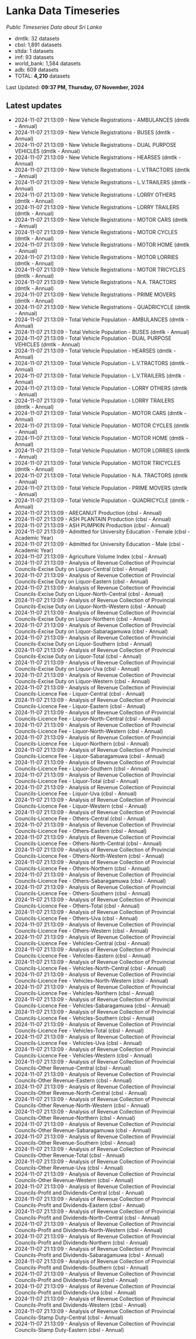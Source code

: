 # Lanka Data Timeseries
*Public Timeseries Data about Sri Lanka*

* dmtlk: 32 datasets
* cbsl: 1,891 datasets
* sltda: 1 datasets
* imf: 93 datasets
* world_bank: 1,584 datasets
* adb: 609 datasets
* TOTAL: **4,210** datasets

Last Updated: **09:37 PM, Thursday, 07 November, 2024**

## Latest updates

* 2024-11-07 21:13:09 - New Vehicle Registrations - AMBULANCES (dmtlk - Annual)
* 2024-11-07 21:13:09 - New Vehicle Registrations - BUSES (dmtlk - Annual)
* 2024-11-07 21:13:09 - New Vehicle Registrations - DUAL PURPOSE VEHICLES (dmtlk - Annual)
* 2024-11-07 21:13:09 - New Vehicle Registrations - HEARSES (dmtlk - Annual)
* 2024-11-07 21:13:09 - New Vehicle Registrations - L.V.TRACTORS (dmtlk - Annual)
* 2024-11-07 21:13:09 - New Vehicle Registrations - L.V.TRAILERS (dmtlk - Annual)
* 2024-11-07 21:13:09 - New Vehicle Registrations - LORRY OTHERS (dmtlk - Annual)
* 2024-11-07 21:13:09 - New Vehicle Registrations - LORRY TRAILERS (dmtlk - Annual)
* 2024-11-07 21:13:09 - New Vehicle Registrations - MOTOR CARS (dmtlk - Annual)
* 2024-11-07 21:13:09 - New Vehicle Registrations - MOTOR CYCLES (dmtlk - Annual)
* 2024-11-07 21:13:09 - New Vehicle Registrations - MOTOR HOME (dmtlk - Annual)
* 2024-11-07 21:13:09 - New Vehicle Registrations - MOTOR LORRIES (dmtlk - Annual)
* 2024-11-07 21:13:09 - New Vehicle Registrations - MOTOR TRICYCLES (dmtlk - Annual)
* 2024-11-07 21:13:09 - New Vehicle Registrations - N.A. TRACTORS (dmtlk - Annual)
* 2024-11-07 21:13:09 - New Vehicle Registrations - PRIME MOVERS (dmtlk - Annual)
* 2024-11-07 21:13:09 - New Vehicle Registrations - QUADRICYCLE (dmtlk - Annual)
* 2024-11-07 21:13:09 - Total Vehicle Population - AMBULANCES (dmtlk - Annual)
* 2024-11-07 21:13:09 - Total Vehicle Population - BUSES (dmtlk - Annual)
* 2024-11-07 21:13:09 - Total Vehicle Population - DUAL PURPOSE VEHICLES (dmtlk - Annual)
* 2024-11-07 21:13:09 - Total Vehicle Population - HEARSES (dmtlk - Annual)
* 2024-11-07 21:13:09 - Total Vehicle Population - L.V.TRACTORS (dmtlk - Annual)
* 2024-11-07 21:13:09 - Total Vehicle Population - L.V.TRAILERS (dmtlk - Annual)
* 2024-11-07 21:13:09 - Total Vehicle Population - LORRY OTHERS (dmtlk - Annual)
* 2024-11-07 21:13:09 - Total Vehicle Population - LORRY TRAILERS (dmtlk - Annual)
* 2024-11-07 21:13:09 - Total Vehicle Population - MOTOR CARS (dmtlk - Annual)
* 2024-11-07 21:13:09 - Total Vehicle Population - MOTOR CYCLES (dmtlk - Annual)
* 2024-11-07 21:13:09 - Total Vehicle Population - MOTOR HOME (dmtlk - Annual)
* 2024-11-07 21:13:09 - Total Vehicle Population - MOTOR LORRIES (dmtlk - Annual)
* 2024-11-07 21:13:09 - Total Vehicle Population - MOTOR TRICYCLES (dmtlk - Annual)
* 2024-11-07 21:13:09 - Total Vehicle Population - N.A. TRACTORS (dmtlk - Annual)
* 2024-11-07 21:13:09 - Total Vehicle Population - PRIME MOVERS (dmtlk - Annual)
* 2024-11-07 21:13:09 - Total Vehicle Population - QUADRICYCLE (dmtlk - Annual)
* 2024-11-07 21:13:09 - ARECANUT Production (cbsl - Annual)
* 2024-11-07 21:13:09 - ASH PLANTAIN Production (cbsl - Annual)
* 2024-11-07 21:13:09 - ASH PUMPKIN Production (cbsl - Annual)
* 2024-11-07 21:13:09 - Admitted for University Education - Female (cbsl - Academic Year)
* 2024-11-07 21:13:09 - Admitted for University Education - Male (cbsl - Academic Year)
* 2024-11-07 21:13:09 - Agriculture Volume Index (cbsl - Annual)
* 2024-11-07 21:13:09 - Analysis of Revenue Collection of Provincial Councils-Excise Duty on Liquor-Central (cbsl - Annual)
* 2024-11-07 21:13:09 - Analysis of Revenue Collection of Provincial Councils-Excise Duty on Liquor-Eastern (cbsl - Annual)
* 2024-11-07 21:13:09 - Analysis of Revenue Collection of Provincial Councils-Excise Duty on Liquor-North-Central (cbsl - Annual)
* 2024-11-07 21:13:09 - Analysis of Revenue Collection of Provincial Councils-Excise Duty on Liquor-North-Western (cbsl - Annual)
* 2024-11-07 21:13:09 - Analysis of Revenue Collection of Provincial Councils-Excise Duty on Liquor-Northern (cbsl - Annual)
* 2024-11-07 21:13:09 - Analysis of Revenue Collection of Provincial Councils-Excise Duty on Liquor-Sabaragamuwa (cbsl - Annual)
* 2024-11-07 21:13:09 - Analysis of Revenue Collection of Provincial Councils-Excise Duty on Liquor-Southern (cbsl - Annual)
* 2024-11-07 21:13:09 - Analysis of Revenue Collection of Provincial Councils-Excise Duty on Liquor-Total (cbsl - Annual)
* 2024-11-07 21:13:09 - Analysis of Revenue Collection of Provincial Councils-Excise Duty on Liquor-Uva (cbsl - Annual)
* 2024-11-07 21:13:09 - Analysis of Revenue Collection of Provincial Councils-Excise Duty on Liquor-Western (cbsl - Annual)
* 2024-11-07 21:13:09 - Analysis of Revenue Collection of Provincial Councils-Licence Fee - Liquor-Central (cbsl - Annual)
* 2024-11-07 21:13:09 - Analysis of Revenue Collection of Provincial Councils-Licence Fee - Liquor-Eastern (cbsl - Annual)
* 2024-11-07 21:13:09 - Analysis of Revenue Collection of Provincial Councils-Licence Fee - Liquor-North-Central (cbsl - Annual)
* 2024-11-07 21:13:09 - Analysis of Revenue Collection of Provincial Councils-Licence Fee - Liquor-North-Western (cbsl - Annual)
* 2024-11-07 21:13:09 - Analysis of Revenue Collection of Provincial Councils-Licence Fee - Liquor-Northern (cbsl - Annual)
* 2024-11-07 21:13:09 - Analysis of Revenue Collection of Provincial Councils-Licence Fee - Liquor-Sabaragamuwa (cbsl - Annual)
* 2024-11-07 21:13:09 - Analysis of Revenue Collection of Provincial Councils-Licence Fee - Liquor-Southern (cbsl - Annual)
* 2024-11-07 21:13:09 - Analysis of Revenue Collection of Provincial Councils-Licence Fee - Liquor-Total (cbsl - Annual)
* 2024-11-07 21:13:09 - Analysis of Revenue Collection of Provincial Councils-Licence Fee - Liquor-Uva (cbsl - Annual)
* 2024-11-07 21:13:09 - Analysis of Revenue Collection of Provincial Councils-Licence Fee - Liquor-Western (cbsl - Annual)
* 2024-11-07 21:13:09 - Analysis of Revenue Collection of Provincial Councils-Licence Fee - Others-Central (cbsl - Annual)
* 2024-11-07 21:13:09 - Analysis of Revenue Collection of Provincial Councils-Licence Fee - Others-Eastern (cbsl - Annual)
* 2024-11-07 21:13:09 - Analysis of Revenue Collection of Provincial Councils-Licence Fee - Others-North-Central (cbsl - Annual)
* 2024-11-07 21:13:09 - Analysis of Revenue Collection of Provincial Councils-Licence Fee - Others-North-Western (cbsl - Annual)
* 2024-11-07 21:13:09 - Analysis of Revenue Collection of Provincial Councils-Licence Fee - Others-Northern (cbsl - Annual)
* 2024-11-07 21:13:09 - Analysis of Revenue Collection of Provincial Councils-Licence Fee - Others-Sabaragamuwa (cbsl - Annual)
* 2024-11-07 21:13:09 - Analysis of Revenue Collection of Provincial Councils-Licence Fee - Others-Southern (cbsl - Annual)
* 2024-11-07 21:13:09 - Analysis of Revenue Collection of Provincial Councils-Licence Fee - Others-Total (cbsl - Annual)
* 2024-11-07 21:13:09 - Analysis of Revenue Collection of Provincial Councils-Licence Fee - Others-Uva (cbsl - Annual)
* 2024-11-07 21:13:09 - Analysis of Revenue Collection of Provincial Councils-Licence Fee - Others-Western (cbsl - Annual)
* 2024-11-07 21:13:09 - Analysis of Revenue Collection of Provincial Councils-Licence Fee - Vehicles-Central (cbsl - Annual)
* 2024-11-07 21:13:09 - Analysis of Revenue Collection of Provincial Councils-Licence Fee - Vehicles-Eastern (cbsl - Annual)
* 2024-11-07 21:13:09 - Analysis of Revenue Collection of Provincial Councils-Licence Fee - Vehicles-North-Central (cbsl - Annual)
* 2024-11-07 21:13:09 - Analysis of Revenue Collection of Provincial Councils-Licence Fee - Vehicles-North-Western (cbsl - Annual)
* 2024-11-07 21:13:09 - Analysis of Revenue Collection of Provincial Councils-Licence Fee - Vehicles-Northern (cbsl - Annual)
* 2024-11-07 21:13:09 - Analysis of Revenue Collection of Provincial Councils-Licence Fee - Vehicles-Sabaragamuwa (cbsl - Annual)
* 2024-11-07 21:13:09 - Analysis of Revenue Collection of Provincial Councils-Licence Fee - Vehicles-Southern (cbsl - Annual)
* 2024-11-07 21:13:09 - Analysis of Revenue Collection of Provincial Councils-Licence Fee - Vehicles-Total (cbsl - Annual)
* 2024-11-07 21:13:09 - Analysis of Revenue Collection of Provincial Councils-Licence Fee - Vehicles-Uva (cbsl - Annual)
* 2024-11-07 21:13:09 - Analysis of Revenue Collection of Provincial Councils-Licence Fee - Vehicles-Western (cbsl - Annual)
* 2024-11-07 21:13:09 - Analysis of Revenue Collection of Provincial Councils-Other Revenue-Central (cbsl - Annual)
* 2024-11-07 21:13:09 - Analysis of Revenue Collection of Provincial Councils-Other Revenue-Eastern (cbsl - Annual)
* 2024-11-07 21:13:09 - Analysis of Revenue Collection of Provincial Councils-Other Revenue-North-Central (cbsl - Annual)
* 2024-11-07 21:13:09 - Analysis of Revenue Collection of Provincial Councils-Other Revenue-North-Western (cbsl - Annual)
* 2024-11-07 21:13:09 - Analysis of Revenue Collection of Provincial Councils-Other Revenue-Northern (cbsl - Annual)
* 2024-11-07 21:13:09 - Analysis of Revenue Collection of Provincial Councils-Other Revenue-Sabaragamuwa (cbsl - Annual)
* 2024-11-07 21:13:09 - Analysis of Revenue Collection of Provincial Councils-Other Revenue-Southern (cbsl - Annual)
* 2024-11-07 21:13:09 - Analysis of Revenue Collection of Provincial Councils-Other Revenue-Total (cbsl - Annual)
* 2024-11-07 21:13:09 - Analysis of Revenue Collection of Provincial Councils-Other Revenue-Uva (cbsl - Annual)
* 2024-11-07 21:13:09 - Analysis of Revenue Collection of Provincial Councils-Other Revenue-Western (cbsl - Annual)
* 2024-11-07 21:13:09 - Analysis of Revenue Collection of Provincial Councils-Profit and Dividends-Central (cbsl - Annual)
* 2024-11-07 21:13:09 - Analysis of Revenue Collection of Provincial Councils-Profit and Dividends-Eastern (cbsl - Annual)
* 2024-11-07 21:13:09 - Analysis of Revenue Collection of Provincial Councils-Profit and Dividends-North-Central (cbsl - Annual)
* 2024-11-07 21:13:09 - Analysis of Revenue Collection of Provincial Councils-Profit and Dividends-North-Western (cbsl - Annual)
* 2024-11-07 21:13:09 - Analysis of Revenue Collection of Provincial Councils-Profit and Dividends-Northern (cbsl - Annual)
* 2024-11-07 21:13:09 - Analysis of Revenue Collection of Provincial Councils-Profit and Dividends-Sabaragamuwa (cbsl - Annual)
* 2024-11-07 21:13:09 - Analysis of Revenue Collection of Provincial Councils-Profit and Dividends-Southern (cbsl - Annual)
* 2024-11-07 21:13:09 - Analysis of Revenue Collection of Provincial Councils-Profit and Dividends-Total (cbsl - Annual)
* 2024-11-07 21:13:09 - Analysis of Revenue Collection of Provincial Councils-Profit and Dividends-Uva (cbsl - Annual)
* 2024-11-07 21:13:09 - Analysis of Revenue Collection of Provincial Councils-Profit and Dividends-Western (cbsl - Annual)
* 2024-11-07 21:13:09 - Analysis of Revenue Collection of Provincial Councils-Stamp Duty-Central (cbsl - Annual)
* 2024-11-07 21:13:09 - Analysis of Revenue Collection of Provincial Councils-Stamp Duty-Eastern (cbsl - Annual)